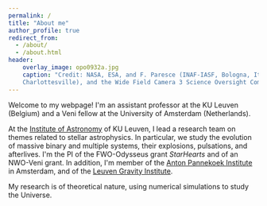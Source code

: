 ```yaml
---
permalink: /
title: "About me"
author_profile: true
redirect_from: 
  - /about/
  - /about.html
header:
    overlay_image: opo0932a.jpg
    caption: "Credit: NASA, ESA, and F. Paresce (INAF-IASF, Bologna, Italy), R. O'Connell (University of Virginia, 
    Charlottesville), and the Wide Field Camera 3 Science Oversight Committee"
---
```




Welcome to my webpage! I'm an assistant professor at the KU Leuven (Belgium) and a Veni fellow at the University of Amsterdam (Netherlands). 

At the [Institute of Astronomy](https://fys.kuleuven.be/ster) of KU Leuven, I lead a research team on themes related to stellar astrophysics. In particular, we study the evolution 
of massive binary and multiple systems, their explosions, pulsations, and afterlives. I'm the PI of the FWO-Odysseus grant *StarHearts* and of an NWO-Veni grant. 
In addition, I'm member of the [Anton Pannekoek Institute](https://api.uva.nl/) in Amsterdam, and of the [Leuven Gravity Institute](https://www.kuleuven.be/lgi).

My research is of theoretical nature, using numerical simulations to study the Universe.



 
 